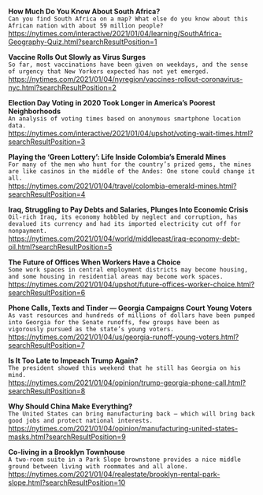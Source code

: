 **How Much Do You Know About South Africa?**\
`Can you find South Africa on a map? What else do you know about this African nation with about 59 million people?`\
https://nytimes.com/interactive/2021/01/04/learning/SouthAfrica-Geography-Quiz.html?searchResultPosition=1

**Vaccine Rolls Out Slowly as Virus Surges**\
`So far, most vaccinations have been given on weekdays, and the sense of urgency that New Yorkers expected has not yet emerged.`\
https://nytimes.com/2021/01/04/nyregion/vaccines-rollout-coronavirus-nyc.html?searchResultPosition=2

**Election Day Voting in 2020 Took Longer in America’s Poorest Neighborhoods**\
`An analysis of voting times based on anonymous smartphone location data.`\
https://nytimes.com/interactive/2021/01/04/upshot/voting-wait-times.html?searchResultPosition=3

**Playing the ‘Green Lottery’: Life Inside Colombia’s Emerald Mines**\
`For many of the men who hunt for the country’s prized gems, the mines are like casinos in the middle of the Andes: One stone could change it all.`\
https://nytimes.com/2021/01/04/travel/colombia-emerald-mines.html?searchResultPosition=4

**Iraq, Struggling to Pay Debts and Salaries, Plunges Into Economic Crisis**\
`Oil-rich Iraq, its economy hobbled by neglect and corruption, has devalued its currency and had its imported electricity cut off for nonpayment.`\
https://nytimes.com/2021/01/04/world/middleeast/iraq-economy-debt-oil.html?searchResultPosition=5

**The Future of Offices When Workers Have a Choice**\
`Some work spaces in central employment districts may become housing, and some housing in residential areas may become work spaces.`\
https://nytimes.com/2021/01/04/upshot/future-offices-worker-choice.html?searchResultPosition=6

**Phone Calls, Texts and Tinder — Georgia Campaigns Court Young Voters**\
`As vast resources and hundreds of millions of dollars have been pumped into Georgia for the Senate runoffs, few groups have been as vigorously pursued as the state’s young voters.`\
https://nytimes.com/2021/01/04/us/georgia-runoff-young-voters.html?searchResultPosition=7

**Is It Too Late to Impeach Trump Again?**\
`The president showed this weekend that he still has Georgia on his mind.`\
https://nytimes.com/2021/01/04/opinion/trump-georgia-phone-call.html?searchResultPosition=8

**Why Should China Make Everything?**\
`The United States can bring manufacturing back — which will bring back good jobs and protect national interests.`\
https://nytimes.com/2021/01/04/opinion/manufacturing-united-states-masks.html?searchResultPosition=9

**Co-living in a Brooklyn Townhouse**\
`A two-room suite in a Park Slope brownstone provides a nice middle ground between living with roommates and all alone.`\
https://nytimes.com/2021/01/04/realestate/brooklyn-rental-park-slope.html?searchResultPosition=10

